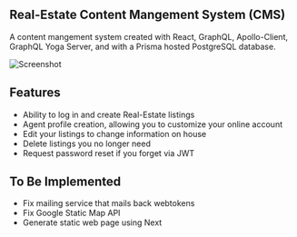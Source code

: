 ## Real-Estate Content Mangement System (CMS)

A content mangement system created with React, GraphQL, Apollo-Client, GraphQL Yoga Server, and with a Prisma hosted PostgreSQL
database.

![Screenshot](./cms-1.png)

## Features
* Ability to log in and create Real-Estate listings
* Agent profile creation, allowing you to customize your online account
* Edit your listings to change information on house 
* Delete listings you no longer need
* Request password reset if you forget via JWT

## To Be Implemented
* Fix mailing service that mails back webtokens
* Fix Google Static Map API
* Generate static web page using Next 




